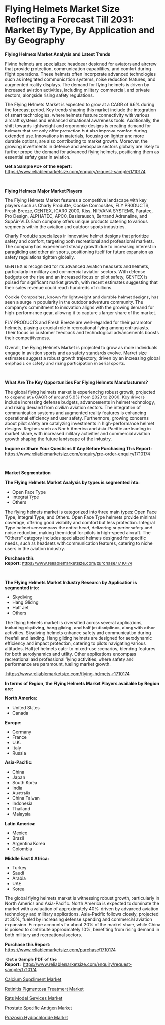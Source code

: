 <p><h1>Flying Helmets Market Size Reflecting a Forecast Till 2031: Market By Type, By Application and By Geography</h1></p><p><strong>Flying Helmets Market Analysis and Latest Trends</strong></p>
<p><p>Flying helmets are specialized headgear designed for aviators and aircrew that provide protection, communication capabilities, and comfort during flight operations. These helmets often incorporate advanced technologies such as integrated communication systems, noise reduction features, and augmented reality displays. The demand for flying helmets is driven by increased aviation activities, including military, commercial, and private sectors, alongside rising safety regulations.</p><p>The Flying Helmets Market is expected to grow at a CAGR of 6.6% during the forecast period. Key trends shaping this market include the integration of smart technologies, where helmets feature connectivity with various aircraft systems and enhanced situational awareness tools. Additionally, the shift towards lightweight and ergonomic designs is creating demand for helmets that not only offer protection but also improve comfort during extended use. Innovations in materials, focusing on lighter and more durable options, are also contributing to market growth. Moreover, the growing investments in defense and aerospace sectors globally are likely to further propel the demand for advanced flying helmets, positioning them as essential safety gear in aviation.</p></p>
<p><strong>Get a Sample PDF of the Report:&nbsp;</strong> <a href="https://www.reliablemarketsize.com/enquiry/request-sample/1710174?utm_campaign=1564&utm_medium=2&utm_source=Github&utm_content=ia&utm_term=22102024&utm_id=flying-helmets">https://www.reliablemarketsize.com/enquiry/request-sample/1710174</a></p>
<p>&nbsp;</p>
<p><strong>Flying Helmets Major Market Players</strong></p>
<p><p>The Flying Helmets Market features a competitive landscape with key players such as Charly Produkte, Cookie Composites, FLY PRODUCTS, Fresh Breeze, GENTEX, ICARO 2000, Kiss, NIRVANA SYSTEMS, Paratec, Pro Design, ALPHATEC, APCO, Basisrausch, Bertrand Adrenaline, and SupAir-VLD. Each company offers unique products catering to various segments within the aviation and outdoor sports industries. </p><p>Charly Produkte specializes in innovative helmet designs that prioritize safety and comfort, targeting both recreational and professional markets. The company has experienced steady growth due to increasing interest in paragliding and other air sports, positioning itself for future expansion as safety regulations tighten globally.</p><p>GENTEX is recognized for its advanced aviation headsets and helmets, particularly in military and commercial aviation sectors. With defense budgets on the rise and an increased focus on pilot safety, GENTEX is poised for significant market growth, with recent estimates suggesting that their sales revenue could reach hundreds of millions.</p><p>Cookie Composites, known for lightweight and durable helmet designs, has seen a surge in popularity in the outdoor adventure community. The company’s commitment to innovation aligns with the growing demand for high-performance gear, allowing it to capture a larger share of the market.</p><p>FLY PRODUCTS and Fresh Breeze are well-regarded for their paramotor helmets, playing a crucial role in recreational flying among enthusiasts. Their focus on customer feedback and technological advancements boosts their competitiveness.</p><p>Overall, the Flying Helmets Market is projected to grow as more individuals engage in aviation sports and as safety standards evolve. Market size estimates suggest a robust growth trajectory, driven by an increasing global emphasis on safety and rising participation in aerial sports.</p></p>
<p>&nbsp;</p>
<p><strong>What Are The Key Opportunities For Flying Helmets Manufacturers?</strong></p>
<p><p>The global flying helmets market is experiencing robust growth, projected to expand at a CAGR of around 5.8% from 2023 to 2030. Key drivers include increasing defense budgets, advancements in helmet technology, and rising demand from civilian aviation sectors. The integration of communication systems and augmented reality features is enhancing operational efficiency and user safety. Furthermore, growing concerns about pilot safety are catalyzing investments in high-performance helmet designs. Regions such as North America and Asia-Pacific are leading in market share, with increased military activities and commercial aviation growth shaping the future landscape of the industry.</p></p>
<p><strong>Inquire or Share Your Questions If Any Before Purchasing This Report:</strong> <a href="https://www.reliablemarketsize.com/enquiry/pre-order-enquiry/1710174?utm_campaign=1564&utm_medium=2&utm_source=Github&utm_content=ia&utm_term=22102024&utm_id=flying-helmets">https://www.reliablemarketsize.com/enquiry/pre-order-enquiry/1710174</a></p>
<p>&nbsp;</p>
<p><strong>Market Segmentation</strong></p>
<p><strong>The Flying Helmets Market Analysis by types is segmented into:</strong></p>
<p><ul><li>Open Face Type</li><li>Integral Type</li><li>Others</li></ul></p>
<p><p>The flying helmets market is categorized into three main types: Open Face Type, Integral Type, and Others. Open Face Type helmets provide minimal coverage, offering good visibility and comfort but less protection. Integral Type helmets encompass the entire head, delivering superior safety and noise reduction, making them ideal for pilots in high-speed aircraft. The "Others" category includes specialized helmets designed for specific needs, such as headsets with communication features, catering to niche users in the aviation industry.</p></p>
<p><strong>Purchase this Report:&nbsp;</strong><a href="https://www.reliablemarketsize.com/purchase/1710174?utm_campaign=1564&utm_medium=2&utm_source=Github&utm_content=ia&utm_term=22102024&utm_id=flying-helmets">https://www.reliablemarketsize.com/purchase/1710174</a></p>
<p>&nbsp;</p>
<p><strong>The Flying Helmets Market Industry Research by Application is segmented into:</strong></p>
<p><ul><li>Skydiving</li><li>Hang Gliding</li><li>Half Jet</li><li>Others</li></ul></p>
<p><p>The flying helmets market is diversified across several applications, including skydiving, hang gliding, and half jet disciplines, along with other activities. Skydiving helmets enhance safety and communication during freefall and landing. Hang gliding helmets are designed for aerodynamic efficiency and impact protection, catering to pilots navigating various altitudes. Half jet helmets cater to mixed-use scenarios, blending features for both aerodynamics and utility. Other applications encompass recreational and professional flying activities, where safety and performance are paramount, fueling market growth.</p></p>
<p><a href="https://www.reliablemarketsize.com/flying-helmets-r1710174?utm_campaign=1564&utm_medium=2&utm_source=Github&utm_content=ia&utm_term=22102024&utm_id=flying-helmets">&nbsp;https://www.reliablemarketsize.com/flying-helmets-r1710174</a></p>
<p><strong>In terms of Region, the Flying Helmets Market Players available by Region are:</strong></p>
<p>
    <p> <strong> North America: </strong>
        <ul>
            <li>United States</li>
            <li>Canada</li>
        </ul>
        </p> 
    <p> <strong> Europe: </strong>
        <ul>
            <li>Germany</li>
            <li>France</li>
            <li>U.K.</li>
            <li>Italy</li>
            <li>Russia</li>
        </ul>
        </p> 
    <p> <strong> Asia-Pacific: </strong>
        <ul>
            <li>China</li>
            <li>Japan</li>
            <li>South Korea</li>
            <li>India</li>
            <li>Australia</li>
            <li>China Taiwan</li>
            <li>Indonesia</li>
            <li>Thailand</li>
            <li>Malaysia</li>
        </ul>
        </p> 
    <p> <strong> Latin America: </strong>
        <ul>
            <li>Mexico</li>
            <li>Brazil</li>
            <li>Argentina Korea</li>
            <li>Colombia</li>
        </ul>
        </p> 
    <p> <strong> Middle East & Africa: </strong>
        <ul>
            <li>Turkey</li>
            <li>Saudi</li>
            <li>Arabia</li>
            <li>UAE</li>
            <li>Korea</li>
        </ul>
    </p>
    </p>
<p><p>The global flying helmets market is witnessing robust growth, particularly in North America and Asia-Pacific. North America is expected to dominate the market with a valuation of approximately 40%, driven by advanced aviation technology and military applications. Asia-Pacific follows closely, projected at 30%, fueled by increasing defense spending and commercial aviation expansion. Europe accounts for about 20% of the market share, while China is poised to contribute approximately 10%, benefiting from rising demand in both military and recreational sectors.</p></p>
<p><strong>Purchase this Report: </strong><a href="https://www.reliablemarketsize.com/purchase/1710174?utm_campaign=1564&utm_medium=2&utm_source=Github&utm_content=ia&utm_term=22102024&utm_id=flying-helmets">https://www.reliablemarketsize.com/purchase/1710174</a></p>
<p>&nbsp;<strong>Get a Sample PDF of the Report:&nbsp;&nbsp;</strong><a href="https://www.reliablemarketsize.com/enquiry/request-sample/1710174?utm_campaign=1564&utm_medium=2&utm_source=Github&utm_content=ia&utm_term=22102024&utm_id=flying-helmets">https://www.reliablemarketsize.com/enquiry/request-sample/1710174</a></p>
<p><strong></strong></p>
<p><p><a href="https://www.linkedin.com/pulse/calcium-suppliment-revenue-growth-report-2024-2031-arcane-analyst-atq7e?utm_campaign=1564&utm_medium=2&utm_source=Github&utm_content=ia&utm_term=22102024&utm_id=flying-helmets">Calcium Suppliment Market</a></p><p><a href="https://www.linkedin.com/pulse/surfing-retinitis-pigmentosa-treatment-wave-riding-market-currents-zaedc?utm_campaign=1564&utm_medium=2&utm_source=Github&utm_content=ia&utm_term=22102024&utm_id=flying-helmets">Retinitis Pigmentosa Treatment Market</a></p><p><a href="https://github.com/abbislposival/Market-Research-Report-List-1/blob/main/rats-model-services-market.md?utm_campaign=1564&utm_medium=2&utm_source=Github&utm_content=ia&utm_term=22102024&utm_id=flying-helmets">Rats Model Services Market</a></p><p><a href="https://www.linkedin.com/pulse/prostate-specific-antigen-market-size-segmentation-trends-uijce?utm_campaign=1564&utm_medium=2&utm_source=Github&utm_content=ia&utm_term=22102024&utm_id=flying-helmets">Prostate Specific Antigen Market</a></p><p><a href="https://www.linkedin.com/pulse/prazosin-hydrochloride-market-forecast-global-trends-analysis-nyfue?utm_campaign=1564&utm_medium=2&utm_source=Github&utm_content=ia&utm_term=22102024&utm_id=flying-helmets">Prazosin Hydrochloride Market</a></p></p>